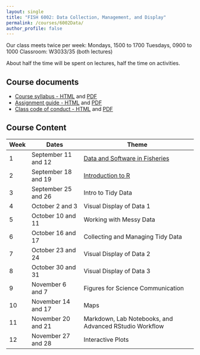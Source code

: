 ```yaml
---
layout: single
title: "FISH 6002: Data Collection, Management, and Display"
permalink: /courses/6002Data/
author_profile: false
---
```


Our class meets twice per week:
Mondays, 1500 to 1700
Tuesdays, 0900 to 1000
Classroom: W3033/35 (both lectures)

About half the time will be spent on lectures, half the time on activities.

## Course documents 

- [Course syllabus - HTML](/courses/6002Data/6002Syllabus/) and [PDF](/assets/images/FISH_6002_Syllabus.pdf)
- [Assignment guide - HTML](/courses/6002Data/6002Assignmentguide/) and [PDF](/assets/images/FISH_6002_Assignment_guide.pdf)
- [Class code of conduct - HTML](/courses/coursesCodeofConduct/) and [PDF](/assets/images/FISHCodeofConduct.pdf)

## Course Content

| **Week**  | **Dates**  | **Theme**  | 
|-----------|------------|-------------|
| 1         | September 11 and 12      | [Data and Software in Fisheries](/courses/6002Data/6002Week1/)|
|2| September 18 and 19 | [Introduction to R](/courses/6002Data/6002Week2)|
|3| September 25 and 26 | Intro to Tidy Data |
|4| October 2 and 3 | Visual Display of Data 1 |
|5| October 10 and 11 | Working with Messy Data |
|6| October 16 and 17 | Collecting and Managing Tidy Data |
|7| October 23 and 24 | Visual Display of Data 2 |
|8| October 30 and 31| Visual Display of Data 3 |
|9| November 6 and 7| Figures for Science Communication |
|10| November 14 and 17 | Maps |
|11| November 20 and 21 | Markdown, Lab Notebooks, and Advanced RStudio Workflow |
|12| November 27 and 28| Interactive Plots |
